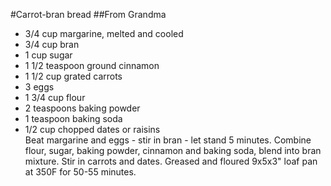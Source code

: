 #Carrot-bran bread
##From Grandma
* 3/4 cup margarine, melted and cooled
* 3/4 cup bran
* 1 cup sugar
* 1 1/2 teaspoon ground cinnamon
* 1 1/2 cup grated carrots
* 3 eggs
* 1 3/4 cup flour
* 2 teaspoons baking powder
* 1 teaspoon baking soda
* 1/2 cup chopped dates or raisins
<br>Beat margarine and eggs - stir in bran - let stand 5 minutes. Combine flour, sugar, baking powder, cinnamon and baking soda, blend into bran mixture. Stir in carrots and dates. Greased and floured 9x5x3" loaf pan at 350F for 50-55 minutes.</br>
